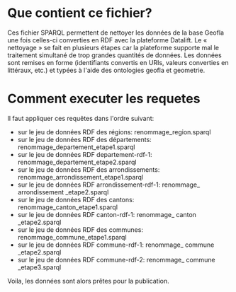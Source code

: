Que contient ce fichier?
=========
Ces fichier SPARQL permettent de nettoyer les données de la base Geofla une fois celles-ci converties en RDF avec la plateforme Datalift. Le « nettoyage » se fait en plusieurs étapes car la plateforme supporte mal le traitement simultané de trop grandes quantités de données.
Les données sont remises en forme (identifiants convertis en URIs, valeurs converties en littéraux, etc.) et typées à l'aide des ontologies geofla et geometrie.

Comment executer les requetes
===========
Il faut appliquer ces requêtes dans l'ordre suivant:
  - sur le jeu de données RDF des régions: renommage_region.sparql
  - sur le jeu de données RDF des départements: renommage_departement_etape1.sparql 
  - sur le jeu de données RDF departement-rdf-1: renommage_departement_etape2.sparql
  - sur le jeu de données RDF des arrondissements: renommage_arrondissement_etape1.sparql 
  - sur le jeu de données RDF arrondissement-rdf-1: renommage_ arrondissement _etape2.sparql
  - sur le jeu de données RDF des cantons: renommage_canton_etape1.sparql 
  - sur le jeu de données RDF canton-rdf-1: renommage_ canton _etape2.sparql
  - sur le jeu de données RDF des communes: renommage_commune_etape1.sparql 
  - sur le jeu de données RDF commune-rdf-1: renommage_ commune _etape2.sparql
  - sur le jeu de données RDF commune-rdf-2: renommage_ commune _etape3.sparql

Voila, les données sont alors prêtes pour la publication.
